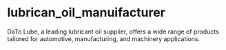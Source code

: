 # lubrican_oil_manuifacturer
DaTo Lube, a leading lubricant oil supplier, offers a wide range of products tailored for automotive, manufacturing, and machinery applications.
